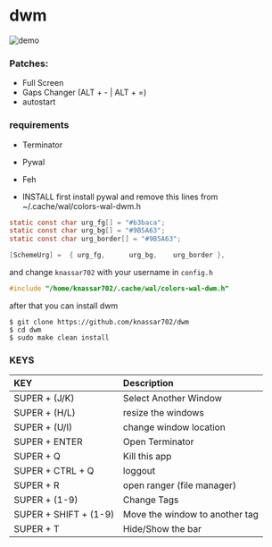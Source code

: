 # dwm

![demo](out.gif)

### Patches:
* Full Screen
* Gaps Changer (ALT + - | ALT + =)
* autostart


### requirements
* Terminator
* Pywal
* Feh


* INSTALL
first install pywal and remove this lines from ~/.cache/wal/colors-wal-dwm.h

```c
static const char urg_fg[] = "#b3baca";
static const char urg_bg[] = "#9B5A63";
static const char urg_border[] = "#9B5A63";

[SchemeUrg] =  { urg_fg,      urg_bg,    urg_border },

```
and change `knassar702` with your username in `config.h`

```c
#include "/home/knassar702/.cache/wal/colors-wal-dwm.h"
```
after that you can install dwm
```
$ git clone https://github.com/knassar702/dwm
$ cd dwm
$ sudo make clean install
```


### KEYS


| KEY         | Description                                                  |
| :------------- | :-------------                                               |
| SUPER + (J/K)     | Select Another Window |
| SUPER + (H/L) | resize the windows|
| SUPER + (U/I) | change window location |
| SUPER + ENTER | Open Terminator |
| SUPER + Q | Kill this app |
| SUPER + CTRL + Q | loggout|
| SUPER + R | open ranger (file manager)|
| SUPER + (1-9) | Change Tags|
| SUPER + SHIFT + (1-9) | Move the window to another tag|
| SUPER + T | Hide/Show the bar |
